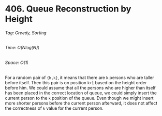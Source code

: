 # 406. Queue Reconstruction by Height
###### Tag: Greedy, Sorting

###### Time: O(Nlog(N))
###### Space: O(1) 

For a random pair of `{h,k}`, it means that there are `k` persons who are taller before itself. Then this pair is on position `k+1` based on the height order before him. We could assume that all the persons who are higher than itself has been placed in the correct location of queue, we could simply insert the current person to the `k` position of the queue. Even though we might insert more shorter persons before the current person afterward, it does not affect the correctness
of `k` value for the current person.